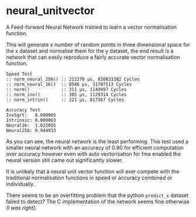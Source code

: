 # neural_unitvector
A Feed-forward Neural Network trained to learn a vector normalisation function.

This will generate x number of random points in three dimensional space for the x dataset and normalise them for the y dataset, the end result is a network that can easily reproduce a fairly accurate vector normalisation function.

```
Speed Test
:: norm_neural_256() :: 222270 μs, 820833382 Cycles
:: norm_neural_16()  :: 8586 μs, 31707113 Cycles
:: norm()            :: 311 μs, 1149997 Cycles
:: norm_inv()        :: 305 μs, 1129314 Cycles
:: norm_intrin()     :: 221 μs, 817367 Cycles

Accuracy Test
InvSqrt:   0.000965
Intrinsic: 0.000063
Neural16:  1.022055
Neural256: 0.944933
```

As you can see, the neural network is the least performing. This test used a smaller neural network with an accuracy of 0.90 for efficient computation over accuracy however even with auto vectorisation for fma enabled the neural version still came out significantly slower.

It is unlikely that a neural unit vector function will ever compete with the traditional normalisation functions in speed or accuracy combined or individually.

There seems to be an overfitting problem that the python `predict_x` dataset failed to detect? The C implementation of the network seems fine otherwise _(I was right)_.
